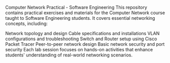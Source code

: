 Computer Network Practical - Software Engineering
This repository contains practical exercises and materials for the Computer Network course taught to Software Engineering students. It covers essential networking concepts, including:

Network topology and design
Cable specifications and installations
VLAN configurations and troubleshooting
Switch and Router setup using Cisco Packet Tracer
Peer-to-peer network design
Basic network security and port security
Each lab session focuses on hands-on activities that enhance students' understanding of real-world networking scenarios.
